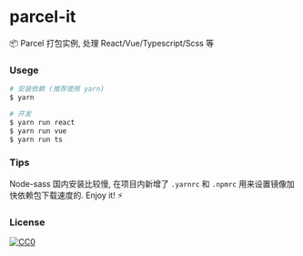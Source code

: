 # parcel-it
:package: Parcel 打包实例, 处理 React/Vue/Typescript/Scss 等

### Usege

```bash
# 安装依赖 (推荐使用 yarn)
$ yarn

# 开发
$ yarn run react
$ yarn run vue
$ yarn run ts
```

### Tips

Node-sass 国内安装比较慢, 在项目内新增了 `.yarnrc` 和 `.npmrc` 用来设置镜像加快依赖包下载速度的. Enjoy it! :zap:

### License

[![CC0](https://i.creativecommons.org/p/zero/1.0/88x31.png)](https://creativecommons.org/publicdomain/zero/1.0/)